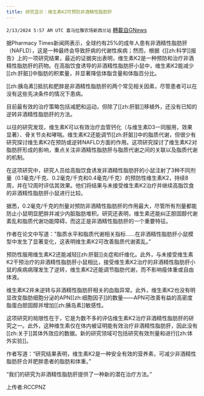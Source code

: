 ```yaml
---
title: 研究显示：维生素K2可预防非酒精性脂肪肝
---
```

`2/13/2024 5:57 AM UTC 喜马拉雅农场新西兰站` [轉載自GNews](https://gnews.org/articles/2301993)

据Pharmacy Times新闻网表示，全球约有25%的成年人患有非酒精性脂肪肝（NAFLD），这是一种最终会导致肝病的代谢性疾病；然而，根据《[[zh:科学]]报告》上的一项研究结果，最近的证据突出表明，维生素K2是一种预防和治疗非酒精性脂肪肝的药物。在高脂饮食诱导的非酒精性脂肪肝小鼠中，维生素K2能减少[[zh:肝脏]]中脂肪的积累量，并显著降低体脂含量和体脂百分比。

[[zh:胰岛素]]抵抗和肥胖是非酒精性脂肪肝的两个常见相关因素，尽管患者可以在没有这些先决条件的情况下患病。

目前最有效的治疗策略包括减肥和运动，但除了[[zh:肝脏]]移植外，还没有已知的逆转非酒精性脂肪肝的方法。

以往的研究发现，维生素K可以有效治疗血管钙化（与维生素D3一同服用，效果显著）、骨关节炎和哮喘。维生素K2还能调节[[zh:肝脏]]中的脂质代谢，但很少有研究探讨维生素K2在预防或逆转NAFLD方面的作用。这项研究探讨了维生素K2对脂肪肝形成的影响，重点关注非酒精性脂肪肝与脂质代谢之间的关联以及脂质代谢的机制。

在这项研究中，研究人员给高脂饮食诱发非酒精性脂肪肝的小鼠注射了3种不同剂量（0.1毫克/千克、0.2毫克/千克和0.4毫克/千克）的预防性维生素K2，持续8周，并在12周时评估其效果。他们将结果与未接受维生素K2治疗并继续高脂饮食的非酒精性脂肪肝小鼠进行比较。

据悉，0.2毫克/千克的剂量对预防非酒精性脂肪肝的作用最大，尽管所有剂量都能防止小鼠明显肥胖并减少内脏脂肪堆积。研究还表明，维生素还能纠正胆固醇代谢紊乱和脂质代谢功能障碍，而这正是非酒精性脂肪肝的一个重要特征。

作者在论文中写道："脂质水平和脂质代谢相关指标......在非酒精性脂肪肝小鼠模型中发生了显著变化，这表明维生素K2可改善脂质代谢紊乱。”

预防性服用维生素K2还能减轻[[zh:肝脏]]炎症和纤维化。此外，与未接受维生素K2干预治疗的非酒精性脂肪肝小鼠相比，接受维生素K2治疗的非酒精性脂肪肝小鼠的疾病病理发生了逆转，维生素K2还能调节脂肪代谢，而不影响瘦体重或自由体液。

维生素K2并未逆转与非酒精性脂肪肝相关的血脂异常。此外，维生素K2也没有明显改变脂肪细胞分泌的APN[[zh:细胞因子]]的数量——APN可改善有益的高密度脂蛋白胆固醇并增加[[zh:胰岛素]]敏感性。

这项研究的局限性在于，它是为数不多的评估维生素K2治疗非酒精性脂肪肝的研究之一。此外，这种维生素仅在体内被证明能有效治疗非酒精性脂肪肝，因此没有[[zh:关于]]其体外效应的数据。新的研究领域可包括研究有效剂量和进行[[zh:体外实验]]。

作者写道：“研究结果表明，维生素K2是一种安全有效的营养素，可减少非酒精性脂肪肝合并肥胖患者的脂肪和体重。”

“我们的研究为非酒精性脂肪肝提供了一种新的潜在治疗方法。”

上传者:RCCPNZ
